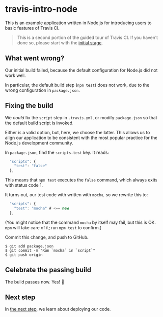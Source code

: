 # travis-intro-node

This is an example application written in Node.js for
introducing users to basic features of Travis CI.

> This is a second portion of the guided tour of Travis CI.
> If you haven't done so, please start with the
> [initial stage](../../tree/01.intro).

## What went wrong?

Our initial build failed, because the default configuration for
Node.js did not work well.

In particular, the default build step (`npm test`) does not work, due
to the wrong configuration in `package.json`.

## Fixing the build

We *could* fix the `script` step in `.travis.yml`, or modify
`package.json` so that the default build script is invoked.

Either is a valid option, but, here, we choose the latter.
This allows us to align our application to be consistent with the
most popular practice for the Node.js development community.

In `package.json`, find the `scripts.test` key.
It reads:

```javascript
  "scripts": {
    "test": "false"
  },
```

This means that `npm test` executes the `false` command, which
always exits with status code 1.

It turns out, our test code with written with `mocha`, so we rewrite
this to:

```javascript
  "scripts": {
    "test": "mocha" # <== new
  },
```

(You might notice that the command `mocha` by itself may fail,
but this is OK. `npm` will take care of it; run `npm test` to confirm.)

Commit this change, and push to GitHub.

```sh-session
$ git add package.json
$ git commit -m "Run `mocha` in `script`"
$ git push origin
```

## Celebrate the passing build

The build passes now. Yes! 🎉

## Next step

In [the next step](../../tree/05.deployment), we learn about deploying our code.

